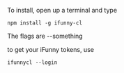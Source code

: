 To install, open up a terminal and type

`npm install -g ifunny-cl`

The flags are --something

to get your iFunny tokens, use

`ifunnycl --login`